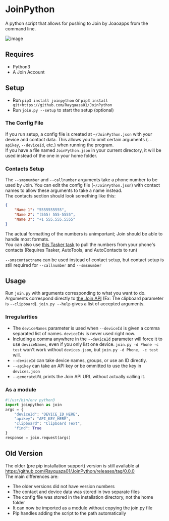 # JoinPython

A python script that allows for pushing to Join by Joaoapps from the command line.

![image](https://i.imgur.com/9Yv4YVl.gif)

## Requires

-   Python3
-   A Join Account

## Setup

-   Run `pip3 install joinpython` or `pip3 install git+https://github.com/Rayquaza01/JoinPython`
-   Run `join.py --setup` to start the setup (optional)

### The Config File

If you run setup, a config file is created at `~/JoinPython.json` with your device and contact data. This allows you to omit certain arguments (`--apikey`, `--deviceId`, etc.) when running the program.  
If you have a file named `JoinPython.json` in your current directory, it will be used instead of the one in your home folder.

### Contacts Setup

The `--smsnumber` and `--callnumber` arguments take a phone number to be used by Join. You can edit the config file (`~/JoinPython.json`) with contact names to allow these arguments to take a name instead.  
The contacts section should look something like this:

```json
{
    "Name 1": "5555555555",
    "Name 2": "(555) 555-5555",
    "Name 3": "+1 555.555.5555"
}
```

The actual formatting of the numbers is unimportant; Join should be able to handle most formats.  
You can also use [this Tasker task](https://raw.githubusercontent.com/Rayquaza01/JoinPython/master/ContactsGenerator.tsk.xml) to pull the numbers from your phone's contacts (Requires Tasker, AutoTools, and AutoContacts to run)

`--smscontactname` can be used instead of contact setup, but contact setup is still required for `--callnumber` and `--smsnumber`

## Usage

Run `join.py` with arguments corresponding to what you want to do. Arguments correspond directly to [the Join API](https://joaoapps.com/join/api/) (Ex: The clipboard parameter is `--clipboard`). `join.py --help` gives a list of accepted arguments.

### Irregularities

-   The `deviceNames` parameter is used when `--deviceId` is given a comma separated list of names. `deviceIds` is never used right now.
-   Including a comma anywhere in the `--deviceId` parameter will force it to use `deviceNames`, even if you only list one device. `join.py -d Phone -c test` won't work without `devices.json`, but `join.py -d Phone, -c test` will.
-   `--deviceId` can take device names, groups, or use an ID directly.
-   `--apikey` can take an API key or be ommitted to use the key in `devices.json`
-   `--generateURL` prints the Join API URL without actually calling it.

### As a module

```python
#!/usr/bin/env python3
import joinpython as join
args = {
    "deviceId": "DEVICE_ID_HERE",
    "apikey": "API_KEY_HERE",
    "clipboard": "Clipboard Text",
    "find": True
}
response = join.request(args)
```

## Old Version

The older (pre pip installation support) version is still available at https://github.com/Rayquaza01/JoinPython/releases/tag/0.0.0  
The main differences are:

-   The older versions did not have version numbers
-   The contact and device data was stored in two separate files
-   The config file was stored in the installation directory, not the home folder
-   It can now be imported as a module without copying the join.py file
-   Pip handles adding the script to the path automatically
